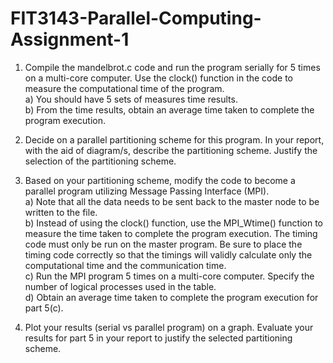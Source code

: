 # FIT3143-Parallel-Computing-Assignment-1

1. Compile the mandelbrot.c code and run the program serially for 5 times on a multi-core computer. Use the clock() function in the code to measure the computational time of the program.  
a) You should have 5 sets of measures time results.  
b) From the time results, obtain an average time taken to complete the program
execution.

2. Decide on a parallel partitioning scheme for this program. In your report, with the aid of
diagram/s, describe the partitioning scheme. Justify the selection of the partitioning scheme.

3. Based on your partitioning scheme, modify the code to become a parallel program utilizing
Message Passing Interface (MPI).   
a) Note that all the data needs to be sent back to the master node to be written to the file.  
b) Instead of using the clock() function, use the MPI_Wtime() function to measure the time taken to complete the program execution. The timing code must only be run on the master program. Be sure to place the timing code correctly so that the timings will validly calculate only the computational time and the communication time.  
c) Run the MPI program 5 times on a multi-core computer. Specify the number of logical processes used in the table.  
d) Obtain an average time taken to complete the program execution for part 5(c).

4. Plot your results (serial vs parallel program) on a graph. Evaluate your results for part 5 in your
report to justify the selected partitioning scheme.
